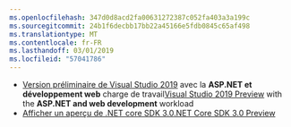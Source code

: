 ```yaml
---
ms.openlocfilehash: 347d0d8acd2fa00631272387c052fa403a3a199c
ms.sourcegitcommit: 24b1f6decbb17bb22a45166e5fdb0845c65af498
ms.translationtype: MT
ms.contentlocale: fr-FR
ms.lasthandoff: 03/01/2019
ms.locfileid: "57041786"
---
```

* <span data-ttu-id="459d3-101">[Version préliminaire de Visual Studio 2019](https://visualstudio.microsoft.com/vs/preview/) avec la **ASP.NET et développement web** charge de travail</span><span class="sxs-lookup"><span data-stu-id="459d3-101">[Visual Studio 2019 Preview](https://visualstudio.microsoft.com/vs/preview/) with the **ASP.NET and web development** workload</span></span>
* [<span data-ttu-id="459d3-102">Afficher un aperçu de .NET core SDK 3.0</span><span class="sxs-lookup"><span data-stu-id="459d3-102">.NET Core SDK 3.0 Preview</span></span>](https://dotnet.microsoft.com/download/dotnet-core/3.0)

